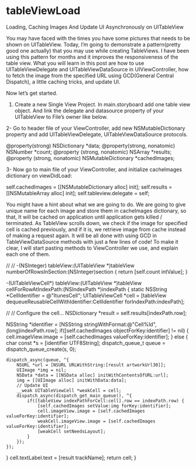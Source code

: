 # tableViewLoad
Loading, Caching Images And Update UI Asynchronously on UITableView

You may have faced with the times you have some pictures that needs to be shown on UITableView. Today, I’m going to demonstrate a pattern(pretty good one actually) that you may use while creating TableViews. I have been using this pattern for months and it improves the responsiveness of the table view. What you will learn in this post are how to use UITableViewDelegate and UITableViewDataSource in UIViewController, how to fetch the image from the specified URL using GCD(General Central Dispatch), a little caching tricks, and update UI.

Now let’s get started.

1. Create a new Single View Project. In main.storyboard add one table view object.
And link the delegate and datasource property of your UITableView to File’s owner like below.

2- Go to header file of your ViewController, add new NSMutableDictionary property and add UITableViewDelegate, UITableViewDataSource protocols.

@property(strong) NSDictionary *data; @property(strong, nonatomic) NSNumber *count; 
@property (strong, nonatomic) NSArray *results; 
@property (strong, nonatomic) NSMutableDictionary *cachedImages;

3- Now go to main file of your ViewController, and initialize cacheImages dictionary on viewDidLoad:

self.cachedImages = [[NSMutableDictionary alloc] init]; 
self.results = [[NSMutableArray alloc] init]; 
self.tableview.delegate = self;

You might have a hint about what we are going to do. We are going to give unique name for each image and store them in cacheImages dictionary, so that, It will be cached on application until application gets killed / terminated. As TableView scrolls down, we check if the image for specified cell is cached previously, and if it is, we retrieve image from cache instead of making a request again. It will be all done with using GCD in TableViewDataSource methods with just a few lines of code! To make it clear, I will start pasting methods to ViewController we use, and explain each one of them.

// // 
-(NSInteger) tableView:(UITableView *)tableView numberOfRowsInSection:(NSInteger)section {
     return [self.count intValue]; 
}

-(UITableViewCell*) tableView:(UITableView *)tableView cellForRowAtIndexPath:(NSIndexPath *)indexPath { 
static NSString *CellIdentifier = @"ItunesCell"; 
UITableViewCell *cell = [tableView dequeueReusableCellWithIdentifier:CellIdentifier forIndexPath:indexPath];

// // Configure the cell...
NSDictionary *result = self.results[indexPath.row];

NSString *identifier = [NSString stringWithFormat:@"Cell%ld", (long)indexPath.row];
if([self.cachedImages objectForKey:identifier] != nil) {
    cell.imageView.image = [self.cachedImages valueForKey:identifier];
} else {
    char const *s = [identifier UTF8String];
    dispatch_queue_t queue = dispatch_queue_create(s, 0);

    dispatch_async(queue, ^{
        NSURL *url = [NSURL URLWithString:[result artworkUrl30]];
        UIImage *img = nil;
        NSData *data = [[NSData alloc] initWithContentsOfURL:url];
        img = [[UIImage alloc] initWithData:data];      
        // Update UI
        __weak UITableViewCell *weakCell = cell;
        dispatch_async(dispatch_get_main_queue(), ^{
            if([tableView indexPathForCell:cell].row == indexPath.row) {
                [self.cachedImages setValue:img forKey:identifier];
                cell.imageView.image = [self.cachedImages valueForKey:identifier];
                weakCell.imageView.image = [self.cachedImages valueForKey:identifier];
                [weakCell setNeedsLayout];
            }
        });
    });   
}
cell.textLabel.text = [result trackName];
return cell;
}
